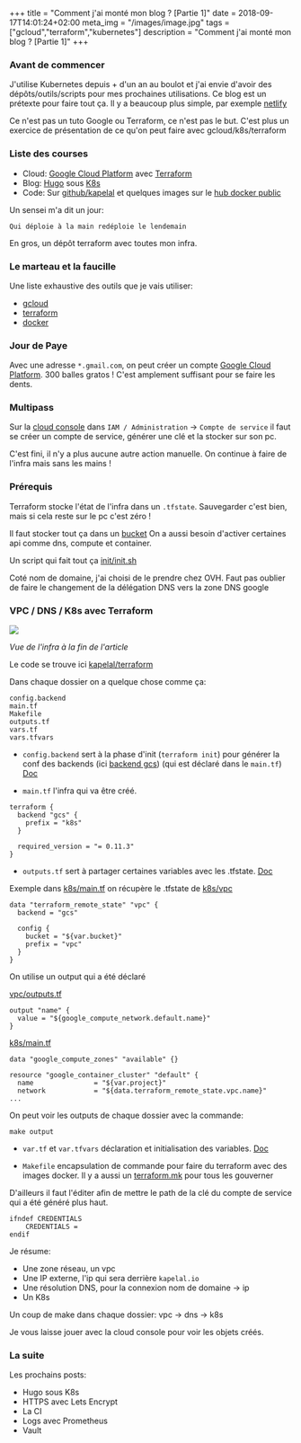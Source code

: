 +++
title = "Comment j'ai monté mon blog ? [Partie 1]"
date = 2018-09-17T14:01:24+02:00
meta_img = "/images/image.jpg"
tags = ["gcloud","terraform","kubernetes"]
description = "Comment j'ai monté mon blog ? [Partie 1]"
+++

### Avant de commencer

J'utilise Kubernetes depuis + d'un an au boulot et j'ai envie d'avoir des dépôts/outils/scripts pour mes prochaines utilisations. Ce blog est un prétexte pour faire tout ça.
Il y a beaucoup plus simple, par exemple [netlify](https://www.netlify.com/)

Ce n'est pas un tuto Google ou Terraform, ce n'est pas le but. C'est plus un exercice de présentation de ce qu'on peut faire avec gcloud/k8s/terraform

### Liste des courses

+ Cloud: [Google Cloud Platform](https://cloud.google.com/) avec [Terraform](https://www.terraform.io/)
+ Blog: [Hugo](https://gohugo.io/) sous [K8s](https://kubernetes.io/)
+ Code: Sur [github/kapelal](https://github.com/kapelal) et quelques images sur le [hub docker public](https://hub.docker.com/)

Un sensei m'a dit un jour:

```text
Qui déploie à la main redéploie le lendemain
```

En gros, un dépôt terraform avec toutes mon infra.

### Le marteau et la faucille

Une liste exhaustive des outils que je vais utiliser:

+ [gcloud](https://cloud.google.com/sdk/install)
+ [terraform](https://www.terraform.io/downloads.html)
+ [docker](https://www.docker.com/get-started)

### Jour de Paye

Avec une adresse `*.gmail.com`, on peut créer un compte [Google Cloud Platform](https://cloud.google.com/). 300 balles gratos ! C'est amplement suffisant pour se faire les dents.

### Multipass

Sur la [cloud console](https://console.cloud.google.com/) dans `IAM / Administration` -> `Compte de service` il faut se créer un compte de service, générer une clé et la stocker sur son pc.

C'est fini, il n'y a plus aucune autre action manuelle.
On continue à faire de l'infra mais sans les mains !

### Prérequis

Terraform stocke l'état de l'infra dans un `.tfstate`. Sauvegarder c'est bien, mais si cela reste sur le pc c'est zéro !

Il faut stocker tout ça dans un [bucket](https://cloud.google.com/storage/docs/creating-buckets)
On a aussi besoin d'activer certaines api comme dns, compute et container.

Un script qui fait tout ça [init/init.sh](https://github.com/kapelal/terraform/blob/master/init/init.sh)

Coté nom de domaine, j'ai choisi de le prendre chez OVH. Faut pas oublier de faire le changement de la délégation DNS vers la zone DNS google

### VPC / DNS / K8s avec Terraform

![](/img/1-blog-creation/infra-kapelal.png)

*Vue de l'infra à la fin de l'article*

Le code se trouve ici [kapelal/terraform](https://github.com/kapelal/terraform)

Dans chaque dossier on a quelque chose comme ça:

```
config.backend
main.tf
Makefile
outputs.tf
vars.tf
vars.tfvars
```

+ `config.backend` sert à la phase d'init (`terraform init`) pour générer la conf des backends (ici [backend gcs](https://www.terraform.io/docs/backends/types/gcs.html)) (qui est déclaré dans le `main.tf`) [Doc](https://www.terraform.io/docs/backends/config.html)

+ `main.tf` l'infra qui va être créé.

```
terraform {
  backend "gcs" {
    prefix = "k8s"
  }

  required_version = "= 0.11.3"
}
```

+ `outputs.tf` sert à partager certaines variables avec les .tfstate. [Doc](https://www.terraform.io/intro/getting-started/outputs.html)

Exemple dans [k8s/main.tf](https://github.com/kapelal/terraform/blob/master/k8s/main.tf) on récupère le .tfstate de [k8s/vpc](https://github.com/kapelal/terraform/tree/master/vpc)
```
data "terraform_remote_state" "vpc" {
  backend = "gcs"

  config {
    bucket = "${var.bucket}"
    prefix = "vpc"
  }
}
```

On utilise un output qui a été déclaré

[vpc/outputs.tf](https://github.com/kapelal/terraform/blob/master/vpc/outputs.tf)
```
output "name" {
  value = "${google_compute_network.default.name}"
}
```

[k8s/main.tf](https://github.com/kapelal/terraform/blob/master/k8s/main.tf)
```
data "google_compute_zones" "available" {}

resource "google_container_cluster" "default" {
  name               = "${var.project}"
  network            = "${data.terraform_remote_state.vpc.name}"
...
```

On peut voir les outputs de chaque dossier avec la commande:
```
make output
```

+ `var.tf` et `var.tfvars` déclaration et initialisation des variables. [Doc](https://www.terraform.io/intro/getting-started/variables.html)

+ `Makefile` encapsulation de commande pour faire du terraform avec des images docker. Il y a aussi un [terraform.mk](https://github.com/kapelal/terraform/blob/master/terraform.mk) pour tous les gouverner

D'ailleurs il faut l'éditer afin de mettre le path de la clé du compte de service qui a été généré plus haut.
```
ifndef CREDENTIALS
	CREDENTIALS =
endif
```

Je résume:

+ Une zone réseau, un vpc
+ Une IP externe, l'ip qui sera derrière `kapelal.io`
+ Une résolution DNS, pour la connexion nom de domaine -> ip
+ Un K8s

Un coup de make dans chaque dossier: vpc -> dns -> k8s

Je vous laisse jouer avec la cloud console pour voir les objets créés.

### La suite

Les prochains posts:

+ Hugo sous K8s
+ HTTPS avec Lets Encrypt
+ La CI
+ Logs avec Prometheus
+ Vault
